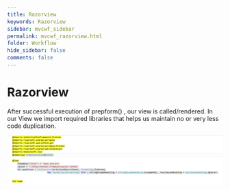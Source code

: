 ```yaml
---
title: Razorview
keywords: Razorview
sidebar: mvcwf_sidebar
permalink: mvcwf_razorview.html
folder: Workflow
hide_sidebar: false
comments: false
---
```





#  Razorview


After successful execution of prepform() , our view is called/rendered. In our View we import required libraries that helps us maintain no or very less code duplication.

![](images/image8.png)
